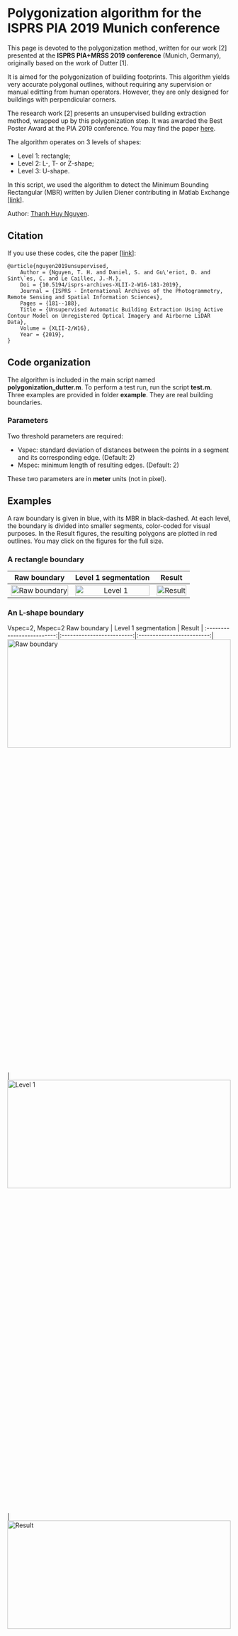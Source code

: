 # Polygonization algorithm for the ISPRS PIA 2019 Munich conference
This page is devoted to the polygonization method, written for our work \[2\] presented at the **ISPRS PIA+MRSS 2019 conference** (Munich, Germany), originally based on the work of Dutter \[1\]. 

It is aimed for the polygonization of building footprints. This algorithm yields very accurate polygonal outlines, without requiring any supervision or manual editting from human operators. However, they are only designed for buildings with perpendicular corners.

The research work \[2\] presents an unsupervised building extraction method, wrapped up by this polygonization step.
It was awarded the Best Poster Award at the PIA 2019 conference. You may find the paper [here](https://www.int-arch-photogramm-remote-sens-spatial-inf-sci.net/XLII-2-W16/181/2019/isprs-archives-XLII-2-W16-181-2019.pdf).

The algorithm operates on 3 levels of shapes:
- Level 1: rectangle; 
- Level 2: L-, T- or Z-shape; 
- Level 3: U-shape. 

In this script, we used the algorithm to detect the Minimum Bounding Rectangular (MBR) written by Julien Diener contributing in Matlab Exchange \[[link](https://www.mathworks.com/matlabcentral/fileexchange/31126-2d-minimal-bounding-box)\].

Author: [Thanh Huy Nguyen](mailto:nthuy190991@gmail.com).

## Citation
If you use these codes, cite the paper \[[link](https://www.int-arch-photogramm-remote-sens-spatial-inf-sci.net/XLII-2-W16/181/2019/isprs-archives-XLII-2-W16-181-2019.pdf)\]:
```
@article{nguyen2019unsupervised,
	Author = {Nguyen, T. H. and Daniel, S. and Gu\'eriot, D. and Sint\`es, C. and Le Caillec, J.-M.},
	Doi = {10.5194/isprs-archives-XLII-2-W16-181-2019},
  	Journal = {ISPRS - International Archives of the Photogrammetry, Remote Sensing and Spatial Information Sciences},
	Pages = {181--188},
	Title = {Unsupervised Automatic Building Extraction Using Active Contour Model on Unregistered Optical Imagery and Airborne LiDAR Data},
	Volume = {XLII-2/W16},
	Year = {2019},
}
```

## Code organization
The algorithm is included in the main script named **polygonization_dutter.m**. 
To perform a test run, run the script **test.m**.
Three examples are provided in folder **example**. They are real building boundaries.

### Parameters
Two threshold parameters are required:
- Vspec: standard deviation of distances between the points in a segment and its corresponding edge. (Default: 2)
- Mspec: minimum length of resulting edges. (Default: 2)

These two parameters are in **meter** units (not in pixel).

## Examples

A raw boundary is given in blue, with its MBR in black-dashed. At each level, the boundary is divided into smaller segments, color-coded for visual purposes. In the Result figures, the resulting polygons are plotted in red outlines. You may click on the figures for the full size.

### A rectangle boundary
Raw boundary | Level 1 segmentation | Result |
:-------------------------:|:-------------------------:|:-------------------------:|
<img src="https://github.com/nthuy190991/polygonization_PIA2019/blob/master/figure/rect.png" alt="Raw boundary" width="100%" height="25%"/>|<img src="https://github.com/nthuy190991/polygonization_PIA2019/blob/master/figure/l1_rect_V1_M1.png" alt="Level 1" width="100%" height="25%"/>|<img src="https://github.com/nthuy190991/polygonization_PIA2019/blob/master/figure/res_rect_V1_M1.png" alt="Result" width="100%" height="25%"/>

### An L-shape boundary

Vspec=2, Mspec=2 
Raw boundary | Level 1 segmentation | Result |
:-------------------------:|:-------------------------:|:-------------------------:|
<img src="https://github.com/nthuy190991/polygonization_PIA2019/blob/master/figure/Lshape.png" alt="Raw boundary" width="100%" height="25%"/>|<img src="https://github.com/nthuy190991/polygonization_PIA2019/blob/master/figure/l1_Lshape_V2_M2.png" alt="Level 1" width="100%" height="25%"/>|<img src="https://github.com/nthuy190991/polygonization_PIA2019/blob/master/figure/res_Lshape_V2_M2.png" alt="Result" width="100%" height="25%"/>

Vspec=1, Mspec=2
Level 1 segmentation | Level 2 segmentation | Result |
:-------------------------:|:-------------------------:|:-------------------------:|
<img src="https://github.com/nthuy190991/polygonization_PIA2019/blob/master/figure/l1_Lshape_V2_M2.png" alt="Level 1" width="100%" height="25%"/>|<img src="https://github.com/nthuy190991/polygonization_PIA2019/blob/master/figure/l2_Lshape_V1_M1.png" alt="Level 2" width="100%" height="25%"/>|<img src="https://github.com/nthuy190991/polygonization_PIA2019/blob/master/figure/res_Lshape_V1_M1.png" alt="Result" width="100%" height="25%"/>

### A U-shape boundary
Vspec=2, Mspec=4 
Raw boundary | Level 1 segmentation | |
:-------------------------:|:-------------------------:|:-------------------------:|
<img src="https://github.com/nthuy190991/polygonization_PIA2019/blob/master/figure/Ushape.png" alt="Raw boundary" width="100%" height="25%"/>|<img src="https://github.com/nthuy190991/polygonization_PIA2019/blob/master/figure/l1_Ushape_V2_M2.png" alt="Level 1" width="100%" height="25%"/>|
Level 2 segmentation | **Level 3 segmentation** | **Result** |
<img src="https://github.com/nthuy190991/polygonization_PIA2019/blob/master/figure/l2_Ushape_V2_M4.png" alt="Level 2" width="100%" height="25%"/>|<img src="https://github.com/nthuy190991/polygonization_PIA2019/blob/master/figure/l3_Ushape_V2_M4.png" alt="Level 3" width="100%" height="25%"/>|<img src="https://github.com/nthuy190991/polygonization_PIA2019/blob/master/figure/res_Ushape_V2_M4.png" alt="Result" width="100%" height="25%"/>

Vspec=2, Mspec=2
Level 2 segmentation | **Level 3 segmentation** | **Result** |
:-------------------------:|:-------------------------:|:-------------------------:|
<img src="https://github.com/nthuy190991/polygonization_PIA2019/blob/master/figure/l2_Ushape_V2_M2.png" alt="Level 2" width="100%" height="25%"/>|<img src="https://github.com/nthuy190991/polygonization_PIA2019/blob/master/figure/l3_Ushape_V2_M2.png" alt="Level 3" width="100%" height="25%"/>|<img src="https://github.com/nthuy190991/polygonization_PIA2019/blob/master/figure/res_Ushape_V2_M2.png" alt="Result" width="100%" height="25%"/>

**Vspec=0.9**, Mspec=2
| Level 2 segmentation | **Level 3 segmentation** | **Result** |
:-------------------------:|:-------------------------:|:-------------------------:|
<img src="https://github.com/nthuy190991/polygonization_PIA2019/blob/master/figure/l2_Ushape_V2_M2.png" alt="Level 2" width="100%" height="25%"/>|<img src="https://github.com/nthuy190991/polygonization_PIA2019/blob/master/figure/l3_Ushape_V09_M2.png" alt="Level 3" width="100%" height="25%"/>|<img src="https://github.com/nthuy190991/polygonization_PIA2019/blob/master/figure/res_Ushape_V09_M2.png" alt="Result" width="100%" height="25%"/>

**Vspec=0.7**, Mspec=2
Level 2 segmentation | **Level 3 segmentation** | **Result** |
:-------------------------:|:-------------------------:|:-------------------------:|
<img src="https://github.com/nthuy190991/polygonization_PIA2019/blob/master/figure/l2_Ushape_V2_M2.png" alt="Level 2" width="100%" height="25%"/>|<img src="https://github.com/nthuy190991/polygonization_PIA2019/blob/master/figure/l3_Ushape_V07_M2_new.png" alt="Level 3" width="100%" height="25%"/>|<img src="https://github.com/nthuy190991/polygonization_PIA2019/blob/master/figure/res_Ushape_V07_M2_new.png" alt="Result" width="100%" height="25%"/>

### Some notes
The code may crash if the inputs Vspec or Mspec too small (e.g. <0.75). In such cases, the algorithm cannot resolve the perpendicular property of the polygon, or it is because there are too few points in some splitted segment(s).
Therefore, my advice is to begin with big Vspec and Mspec value, and then gradually reduce them.

## Reference
\[1\] Dutter, M. (2007). "Generalization of building footprints derived from high resolution remote sensing data", Institut für Photogrammetrie und Fernerkundung, Technische Universität Wien.

\[2\] T. H. Nguyen et al. (2019). "Unsupervised Automatic Building Extraction Using Active Contour Model on Unregistered Optical Imagery and Airborne LiDAR Data," Int. Arch. Photogramm. Remote Sens. Spatial Inf. Sci., XLII-2/W16, 181-188. DOI: 10.5194/isprs-archives-XLII-2-W16-181-2019 

## Questions/Discussions
For any other questions/issues, please open an issue on the Issues tracker.
